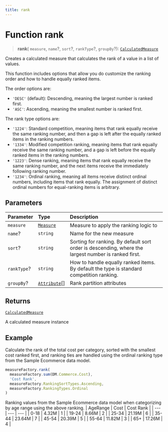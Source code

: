 ```yaml
---
title: rank
---
```


# Function rank

> **rank**(
  `measure`,
  `name`?,
  `sort`?,
  `rankType`?,
  `groupBy`?): [`CalculatedMeasure`](../../../interfaces/interface.CalculatedMeasure.md)

Creates a calculated measure that calculates the rank of a value in a list of values.

This function includes options that allow you do customize the ranking order and how to handle
equally ranked items.

The order options are:
+ `'DESC'` (default): Descending, meaning the largest number is ranked first.
+ `'ASC'`: Ascending, meaning the smallest number is ranked first.

The rank type options are:
+ `'1224'`: Standard competition, meaning items that rank equally receive the same ranking number,
  and then a gap is left after the equally ranked items in the ranking numbers.
+ `'1334'`: Modified competition ranking, meaning items that rank equally receive the same ranking number,
  and a gap is left before the equally ranked items in the ranking numbers.
+ `'1223'`: Dense ranking, meaning items that rank equally receive the same ranking number,
  and the next items receive the immediately following ranking number.
+ `'1234'`: Ordinal ranking, meaning all items receive distinct ordinal numbers,
  including items that rank equally. The assignment of distinct ordinal numbers for equal-ranking items is arbitrary.

## Parameters

| Parameter | Type | Description |
| :------ | :------ | :------ |
| `measure` | [`Measure`](../../../interfaces/interface.Measure.md) | Measure to apply the ranking logic to |
| `name`? | `string` | Name for the new measure |
| `sort`? | `string` | Sorting for ranking. By default sort order is descending, where the largest number is ranked first. |
| `rankType`? | `string` | How to handle equally ranked items. By default the type is standard competition ranking. |
| `groupBy`? | [`Attribute`](../../../interfaces/interface.Attribute.md)[] | Rank partition attributes |

## Returns

[`CalculatedMeasure`](../../../interfaces/interface.CalculatedMeasure.md)

A calculated measure instance

## Example

Calculate the rank of the total cost per category, sorted with the smallest cost ranked first,
and ranking ties are handled using the ordinal ranking type from the Sample Ecommerce data model.
```ts
measureFactory.rank(
  measureFactory.sum(DM.Commerce.Cost),
  'Cost Rank',
  measureFactory.RankingSortTypes.Ascending,
  measureFactory.RankingTypes.Ordinal
)
```

Ranking values from the Sample Ecommerce data model when categorizing by age range using the above ranking.
| AgeRange | Cost | Cost Rank |
| --- | --- | --- |
| 0-18 | 4.32M | 1 |
| 19-24 | 8.66M | 2 |
| 25-34 | 21.19M | 6 |
| 35-44 | 23.64M | 7 |
| 45-54 | 20.39M | 5 |
| 55-64 | 11.82M | 3 |
| 65+ | 17.26M | 4 |
